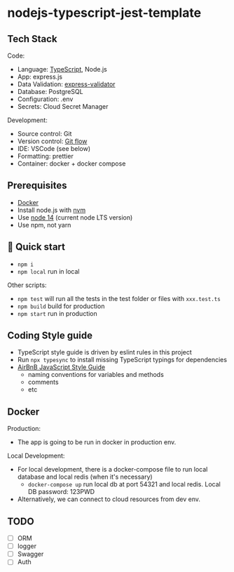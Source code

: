 # nodejs-typescript-jest-template

## Tech Stack

Code:
- Language: [TypeScript](https://www.typescriptlang.org/), Node.js
- App: express.js
- Data Validation: [express-validator](https://express-validator.github.io/docs/)
- Database: PostgreSQL
- Configuration: .env
- Secrets: Cloud Secret Manager

Development:
- Source control: Git
- Version control: [Git flow](https://nvie.com/posts/a-successful-git-branching-model/)
- IDE: VSCode (see below)
- Formatting: prettier
- Container: docker + docker compose

## Prerequisites

- [Docker](https://docs.docker.com/install/)
- Install node.js with [nvm](https://github.com/creationix/nvm)
- Use [node 14](https://nodejs.org/en/about/releases/) (current node LTS version)
- Use npm, not yarn

## 🚀 Quick start

- `npm i`
- `npm local` run in local

Other scripts:
- `npm test` will run all the tests in the test folder or files with `xxx.test.ts`
- `npm build` build for production
- `npm start` run in production

## Coding Style guide

- TypeScript style guide is driven by eslint rules in this project
- Run `npx typesync` to install missing TypeScript typings for dependencies
- [AirBnB JavaScript Style Guide](https://github.com/airbnb/javascript)
  - naming conventions for variables and methods
  - comments
  - etc

## Docker

Production:
- The app is going to be run in docker in production env.

Local Development:
- For local development, there is a docker-compose file to run local database and local redis (when it's necessary)
  - `docker-compose up` run local db at port 54321 and local redis. Local DB password: 123PWD
- Alternatively, we can connect to cloud resources from dev env.

## TODO

- [ ] ORM
- [ ] logger
- [ ] Swagger
- [ ] Auth